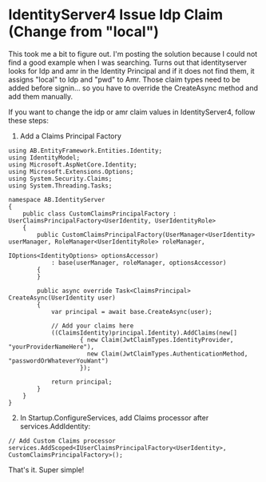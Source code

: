 # IdentityServer4 Issue Idp Claim (Change from "local")

This took me a bit to figure out.  I'm posting the solution because I could not find a good example when I was searching.  Turns out that identityserver looks for Idp and amr in the Identity Principal and if it does not find them, it assigns "local" to Idp and "pwd" to Amr.  Those claim types need to be added before signin... so you have to override the CreateAsync method and add them manually.

If you want to change the idp or amr claim values in IdentityServer4, follow these steps:

1.  Add a Claims Principal Factory

```
using AB.EntityFramework.Entities.Identity;
using IdentityModel;
using Microsoft.AspNetCore.Identity;
using Microsoft.Extensions.Options;
using System.Security.Claims;
using System.Threading.Tasks;

namespace AB.IdentityServer
{
    public class CustomClaimsPrincipalFactory : UserClaimsPrincipalFactory<UserIdentity, UserIdentityRole>
    {
        public CustomClaimsPrincipalFactory(UserManager<UserIdentity> userManager, RoleManager<UserIdentityRole> roleManager,
                                                    IOptions<IdentityOptions> optionsAccessor)
            : base(userManager, roleManager, optionsAccessor)
        {
        }

        public async override Task<ClaimsPrincipal> CreateAsync(UserIdentity user)
        {
            var principal = await base.CreateAsync(user);

            // Add your claims here
            ((ClaimsIdentity)principal.Identity).AddClaims(new[] 
                    { new Claim(JwtClaimTypes.IdentityProvider, "yourProviderNameHere"),
                      new Claim(JwtClaimTypes.AuthenticationMethod, "passwordOrWhateverYouWant")
                    });

            return principal;
        }
    }
}
```

2.  In Startup.ConfigureServices, add Claims processor after services.AddIdentity:
```
// Add Custom Claims processor
services.AddScoped<IUserClaimsPrincipalFactory<UserIdentity>, CustomClaimsPrincipalFactory>();
```
            
That's it.  Super simple!            
